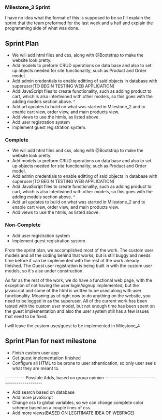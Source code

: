 ### Milestone_3 Sprint

I have no idea what the format of this is supposed to be so I'll explain the sprint that the team preformed for the last week and a half and explain the programming side of what was done.

## Sprint Plan
- We will add html files and css, along with @Bootstrap to make the website look pretty.
- Add models to preform CRUD operations on data base and also to set up objects needed for site functionality; such as Product and Order model.
- Add admin credentials to enable editting of said objects in database with superuser(TO BEGIN TESTING WEB APPLICATION)
- Add JavaScript files to create functionality, such as adding product to cart, which is also intertwined with other models, so this goes with the adding models section above. ^
- Add url updates to build on what was started in Milestone_2 and to enable cart view, order view, and main products view.
- Add views to use the htmls, as listed above.
- Add user registration system
- Implement guest registration system.

### Complete
- We will add html files and css, along with @Bootstrap to make the website look pretty.
- Add models to preform CRUD operations on data base and also to set up objects needed for site functionality; such as Product and Order model.
- Add admin credentials to enable editting of said objects in database with superuser(TO BEGIN TESTING WEB APPLICATION)
- Add JavaScript files to create functionality, such as adding product to cart, which is also intertwined with other models, so this goes with the adding models section above. ^
- Add url updates to build on what was started in Milestone_2 and to enable cart view, order view, and main products view.
- Add views to use the htmls, as listed above.
### Non-Complete
- Add user registration system
- Implement guest registration system.

From the sprint plan, we accomplished most of the work. The custom user models and all the coding behind that works, but is still buggy and needs time before it can be implemented with the rest of the work already finished. The Guest user registration is being built in with the custom user models, so it's also under construction.

As far as the rest of the work, we do have a functional web page, with the exception of not having the user login/signup implemented, but the javascript and some of the html is written to be used along with user functionality. Meaning as of right now to do anything on the website, you need to be logged in as the superuser. All of the current work has been tested with the custom user model, but not enough time has been spent on the guest implementation and also the user system still has a few issues that need to be fixed. 

I will leave the custom user/guest to be implemented in Milestone_4

## Sprint Plan for next milestone
- Finish custom user app
- Get guest implementation finished
- Configure all HTML to be prone to user athentication, so only user see's what they are meant to.

---------- Possible Adds, based on group opinion ---------------------------------------------
- Add search based on database
- Add more javaScript
- Change css to global variables, so we can change complete color scheme based on a couple lines of css.
- Add more views(BASED ON LEGITIMATE IDEA OF WEBPAGE)

